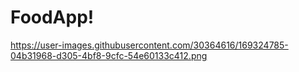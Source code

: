 # FoodApp!
https://user-images.githubusercontent.com/30364616/169324785-04b31968-d305-4bf8-9cfc-54e60133c412.png
